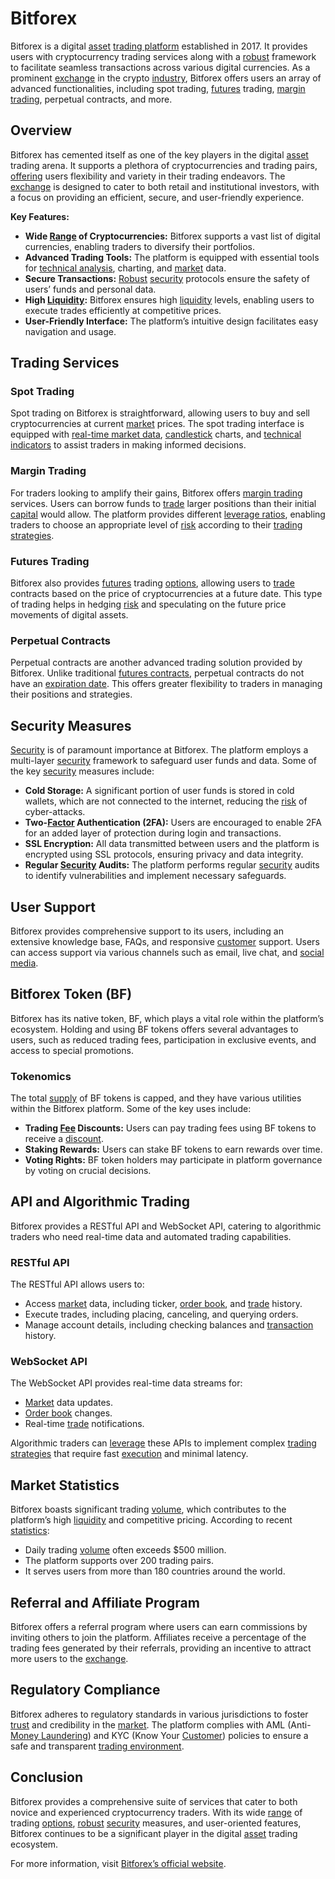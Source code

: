 # Bitforex

Bitforex is a digital [asset](../a/asset.md) [trading platform](../t/trading_platform.md) established in 2017. It provides users with cryptocurrency trading services along with a [robust](../r/robust.md) framework to facilitate seamless transactions across various digital currencies. As a prominent [exchange](../e/exchange.md) in the crypto [industry](../i/industry.md), Bitforex offers users an array of advanced functionalities, including spot trading, [futures](../f/futures.md) trading, [margin trading](../m/margin_trading.md), perpetual contracts, and more.

## Overview

Bitforex has cemented itself as one of the key players in the digital [asset](../a/asset.md) trading arena. It supports a plethora of cryptocurrencies and trading pairs, [offering](../o/offering.md) users flexibility and variety in their trading endeavors. The [exchange](../e/exchange.md) is designed to cater to both retail and institutional investors, with a focus on providing an efficient, secure, and user-friendly experience.

**Key Features:**
- **Wide [Range](../r/range.md) of Cryptocurrencies:** Bitforex supports a vast list of digital currencies, enabling traders to diversify their portfolios.
- **Advanced Trading Tools:** The platform is equipped with essential tools for [technical analysis](../t/technical_analysis.md), charting, and [market](../m/market.md) data.
- **Secure Transactions:** [Robust](../r/robust.md) [security](../s/security.md) protocols ensure the safety of users’ funds and personal data.
- **High [Liquidity](../l/liquidity.md):** Bitforex ensures high [liquidity](../l/liquidity.md) levels, enabling users to execute trades efficiently at competitive prices.
- **User-Friendly Interface:** The platform’s intuitive design facilitates easy navigation and usage.

## Trading Services

### Spot Trading

Spot trading on Bitforex is straightforward, allowing users to buy and sell cryptocurrencies at current [market](../m/market.md) prices. The spot trading interface is equipped with [real-time market data](../r/real-time_market_data.md), [candlestick](../c/candlestick.md) charts, and [technical indicators](../t/technical_indicator.md) to assist traders in making informed decisions.

### Margin Trading

For traders looking to amplify their gains, Bitforex offers [margin trading](../m/margin_trading.md) services. Users can borrow funds to [trade](../t/trade.md) larger positions than their initial [capital](../c/capital.md) would allow. The platform provides different [leverage ratios](../l/leverage_ratios.md), enabling traders to choose an appropriate level of [risk](../r/risk.md) according to their [trading strategies](../t/trading_strategies.md).

### Futures Trading

Bitforex also provides [futures](../f/futures.md) trading [options](../o/options.md), allowing users to [trade](../t/trade.md) contracts based on the price of cryptocurrencies at a future date. This type of trading helps in hedging [risk](../r/risk.md) and speculating on the future price movements of digital assets.

### Perpetual Contracts

Perpetual contracts are another advanced trading solution provided by Bitforex. Unlike traditional [futures contracts](../f/futures_contracts.md), perpetual contracts do not have an [expiration date](../e/expiration_date.md). This offers greater flexibility to traders in managing their positions and strategies.

## Security Measures

[Security](../s/security.md) is of paramount importance at Bitforex. The platform employs a multi-layer [security](../s/security.md) framework to safeguard user funds and data. Some of the key [security](../s/security.md) measures include:
- **Cold Storage:** A significant portion of user funds is stored in cold wallets, which are not connected to the internet, reducing the [risk](../r/risk.md) of cyber-attacks.
- **Two-[Factor](../f/factor.md) Authentication (2FA):** Users are encouraged to enable 2FA for an added layer of protection during login and transactions.
- **SSL Encryption:** All data transmitted between users and the platform is encrypted using SSL protocols, ensuring privacy and data integrity.
- **Regular [Security](../s/security.md) Audits:** The platform performs regular [security](../s/security.md) audits to identify vulnerabilities and implement necessary safeguards.

## User Support

Bitforex provides comprehensive support to its users, including an extensive knowledge base, FAQs, and responsive [customer](../c/customer.md) support. Users can access support via various channels such as email, live chat, and [social media](../s/social_media.md).

## Bitforex Token (BF)

Bitforex has its native token, BF, which plays a vital role within the platform’s ecosystem. Holding and using BF tokens offers several advantages to users, such as reduced trading fees, participation in exclusive events, and access to special promotions.

### Tokenomics

The total [supply](../s/supply.md) of BF tokens is capped, and they have various utilities within the Bitforex platform. Some of the key uses include:
- **Trading [Fee](../f/fee.md) Discounts:** Users can pay trading fees using BF tokens to receive a [discount](../d/discount.md).
- **Staking Rewards:** Users can stake BF tokens to earn rewards over time.
- **Voting Rights:** BF token holders may participate in platform governance by voting on crucial decisions.

## API and Algorithmic Trading

Bitforex provides a RESTful API and WebSocket API, catering to algorithmic traders who need real-time data and automated trading capabilities.

### RESTful API

The RESTful API allows users to:
- Access [market](../m/market.md) data, including ticker, [order book](../o/order_book.md), and [trade](../t/trade.md) history.
- Execute trades, including placing, canceling, and querying orders.
- Manage account details, including checking balances and [transaction](../t/transaction.md) history.

### WebSocket API

The WebSocket API provides real-time data streams for:
- [Market](../m/market.md) data updates.
- [Order book](../o/order_book.md) changes.
- Real-time [trade](../t/trade.md) notifications.

Algorithmic traders can [leverage](../l/leverage.md) these APIs to implement complex [trading strategies](../t/trading_strategies.md) that require fast [execution](../e/execution.md) and minimal latency.

## Market Statistics

Bitforex boasts significant trading [volume](../v/volume.md), which contributes to the platform’s high [liquidity](../l/liquidity.md) and competitive pricing. According to recent [statistics](../s/statistics.md):
- Daily trading [volume](../v/volume.md) often exceeds $500 million.
- The platform supports over 200 trading pairs.
- It serves users from more than 180 countries around the world.

## Referral and Affiliate Program

Bitforex offers a referral program where users can earn commissions by inviting others to join the platform. Affiliates receive a percentage of the trading fees generated by their referrals, providing an incentive to attract more users to the [exchange](../e/exchange.md).

## Regulatory Compliance

Bitforex adheres to regulatory standards in various jurisdictions to foster [trust](../t/trust.md) and credibility in the [market](../m/market.md). The platform complies with AML (Anti-[Money Laundering](../m/money_laundering.md)) and KYC (Know Your [Customer](../c/customer.md)) policies to ensure a safe and transparent [trading environment](../t/trading_environment.md).

## Conclusion

Bitforex provides a comprehensive suite of services that cater to both novice and experienced cryptocurrency traders. With its wide [range](../r/range.md) of trading [options](../o/options.md), [robust](../r/robust.md) [security](../s/security.md) measures, and user-oriented features, Bitforex continues to be a significant player in the digital [asset](../a/asset.md) trading ecosystem.

For more information, visit [Bitforex’s official website](https://www.bitforex.com/).
